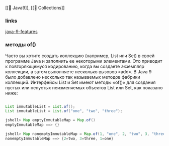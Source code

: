 
[[🧁 Java9]], [[🏸 Collections]]

### links
[java-9-features](https://www.geeksforgeeks.org/java-9-features-with-examples/)


### методы of()

Часто вы хотите создать коллекцию (например, List или Set) в своей программе Java и заполнить ее некоторыми элементами. Это приводит к повторяющемуся кодированию, когда вы создаете экземпляр коллекции, а затем выполняете несколько вызовов «add». В Java 9 было добавлено несколько так называемых методов фабрики коллекций. Интерфейсы List и Set имеют методы «of()» для создания пустых или непустых неизменяемых объектов List или Set, как показано ниже:

```java

List immutableList = List.of();
List immutableList = List.of("one", "two", "three");

jshell> Map emptyImmutableMap = Map.of()  
emptyImmutableMap ==> {}

jshell> Map nonemptyImmutableMap = Map.of(1, "one", 2, "two", 3, "three")  
nonemptyImmutableMap ==> {2=two, 3=three, 1=one}
```

